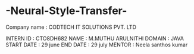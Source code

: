 # -Neural-Style-Transfer-
Company name : CODTECH IT SOLUTIONS PVT. LTD


INTERN ID           : CTO8DH682
NAME                  : M.MUTHU ARULNITHI 
DOMAIN             : JAVA 
START DATE      :  29 june
END DATE           :  29 july 
MENTOR              :  Neela santhos kumar
